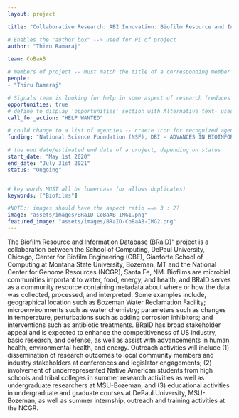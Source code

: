 ```yaml
---
layout: project

title: "Collaborative Research: ABI Innovation: Biofilm Resource and Information Database (BRaID): A Tool to Fuse Diverse Biofilm Data Types."

# Enables the "author box" --> used for PI of project
author: "Thiru Ramaraj"

team: CoBaAB

# members of project -- Must match the title of a corresponding member page...
people: 
- "Thiru Ramaraj"

# Signals team is looking for help in some aspect of research (reduces work for toc...)
opportunities: true
# define to display 'opportunities' section with Alternative text- used if no "Job" opportunity posts related to team
call_for_action: "HELP WANTED"

# could change to a list of agencies -- craete icon for recognized agencie?
funding: "National Science Foundation (NSF), DBI - ADVANCES IN BIOINFORMATICS"

# the end date/estimated end date of a project, depending on status
start_date: "May 1st 2020"
end_date: "July 31st 2021"
status: "Ongoing"


# key words MUST all be lowercase (or allows duplicates)
keywords: ["Biofilms"]

#NOTE:: images should have the aspect ratio ==> 3 : 2?
image: "assets/images/BRaID-CoBaAB-IMG1.png"
featured_image: "assets/images/BRaID-CoBaAB-IMG2.png"
---
```


The Biofilm Resource and Information Database (BRaID)" project is a collaboration between the School of Computing, DePaul University, Chicago, Center for Biofilm Engineering (CBE), Gianforte School of Computing at Montana State University, Bozeman, MT and the National Center for Genome Resources (NCGR), Santa Fe, NM. Biofilms are microbial communities important to water, food, energy, and health, and BRaID serves as a community resource containing metadata about where or how the data was collected, processed, and interpreted. Some examples include, geographical location such as Bozeman Water Reclamation Facility; microenvironments such as water chemistry; parameters such as changes in temperature, perturbations such as adding corrosion inhibitors; and interventions such as antibiotic treatments. BRaID has broad stakeholder appeal and is expected to enhance the competitiveness of US industry, basic research, and defense, as well as assist with advancements in human health, environmental health, and energy. Outreach activities will include (1) dissemination of research outcomes to local community members and industry stakeholders at conferences and legislator engagements; (2) involvement of underrepresented Native American students from high schools and tribal colleges in summer research activities as well as undergraduate researchers at MSU-Bozeman; and (3) educational activities in undergraduate and graduate courses at DePaul University, MSU-Bozeman, as well as summer internship, outreach and training activities at the NCGR.